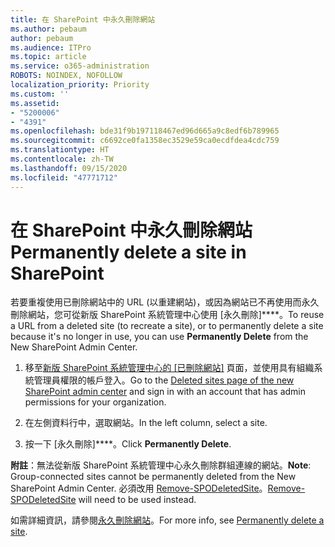 ```yaml
---
title: 在 SharePoint 中永久刪除網站
ms.author: pebaum
author: pebaum
ms.audience: ITPro
ms.topic: article
ms.service: o365-administration
ROBOTS: NOINDEX, NOFOLLOW
localization_priority: Priority
ms.custom: ''
ms.assetid:
- "5200006"
- "4391"
ms.openlocfilehash: bde31f9b197118467ed96d665a9c8edf6b789965
ms.sourcegitcommit: c6692ce0fa1358ec3529e59ca0ecdfdea4cdc759
ms.translationtype: HT
ms.contentlocale: zh-TW
ms.lasthandoff: 09/15/2020
ms.locfileid: "47771712"
---
```

# <a name="permanently-delete-a-site-in-sharepoint"></a><span data-ttu-id="f9e12-102">在 SharePoint 中永久刪除網站</span><span class="sxs-lookup"><span data-stu-id="f9e12-102">Permanently delete a site in SharePoint</span></span>

<span data-ttu-id="f9e12-103">若要重複使用已刪除網站中的 URL (以重建網站)，或因為網站已不再使用而永久刪除網站，您可從新版 SharePoint 系統管理中心使用 [永久刪除]\*\*\*\*。</span><span class="sxs-lookup"><span data-stu-id="f9e12-103">To reuse a URL from a deleted site (to recreate a site), or to permanently delete a site because it's no longer in use, you can use **Permanently Delete** from the New SharePoint Admin Center.</span></span> 

1. <span data-ttu-id="f9e12-104">移至[新版 SharePoint 系統管理中心的 [已刪除網站]](https://admin.microsoft.com/sharepoint?page=recycleBin&modern=true) 頁面，並使用具有組織系統管理員權限的帳戶登入。</span><span class="sxs-lookup"><span data-stu-id="f9e12-104">Go to the [Deleted sites page of the new SharePoint admin center](https://admin.microsoft.com/sharepoint?page=recycleBin&modern=true) and sign in with an account that has admin permissions for your organization.</span></span> 

2. <span data-ttu-id="f9e12-105">在左側資料行中，選取網站。</span><span class="sxs-lookup"><span data-stu-id="f9e12-105">In the left column, select a site.</span></span> 

3. <span data-ttu-id="f9e12-106">按一下 [永久刪除]\*\*\*\*。</span><span class="sxs-lookup"><span data-stu-id="f9e12-106">Click **Permanently Delete**.</span></span> 

<span data-ttu-id="f9e12-107">**附註**：無法從新版 SharePoint 系統管理中心永久刪除群組連線的網站。</span><span class="sxs-lookup"><span data-stu-id="f9e12-107">**Note**: Group-connected sites cannot be permanently deleted from the New SharePoint Admin Center.</span></span> <span data-ttu-id="f9e12-108">必須改用 [Remove-SPODeletedSite](https://docs.microsoft.com/powershell/module/sharepoint-online/remove-spodeletedsite)。</span><span class="sxs-lookup"><span data-stu-id="f9e12-108">[Remove-SPODeletedSite](https://docs.microsoft.com/powershell/module/sharepoint-online/remove-spodeletedsite) will need to be used instead.</span></span>  

<span data-ttu-id="f9e12-109">如需詳細資訊，請參閱[永久刪除網站](https://docs.microsoft.com/sharepoint/delete-site-collection#permanently-delete-a-site)。</span><span class="sxs-lookup"><span data-stu-id="f9e12-109">For more info, see [Permanently delete a site](https://docs.microsoft.com/sharepoint/delete-site-collection#permanently-delete-a-site).</span></span> 
